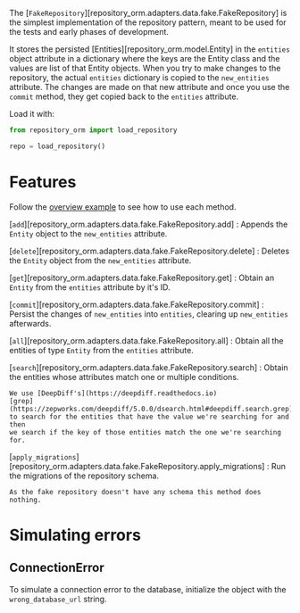 The [`FakeRepository`][repository_orm.adapters.data.fake.FakeRepository] is the
simplest implementation of the repository pattern, meant to be used for the
tests and early phases of development.

It stores the persisted [Entities][repository_orm.model.Entity] in the
`entities` object attribute in a dictionary where the keys are the Entity class
and the values are list of that Entity objects. When you try to make changes to
the repository, the actual `entities` dictionary is copied to the `new_entities`
attribute. The changes are made on that new attribute and once you use the
`commit` method, they get copied back to the `entities` attribute.

Load it with:

```python
from repository_orm import load_repository

repo = load_repository()
```

# Features

Follow the [overview example](index.md#a-simple-example) to see how to use each
method.

[`add`][repository_orm.adapters.data.fake.FakeRepository.add]
: Appends the `Entity` object to the `new_entities` attribute.

[`delete`][repository_orm.adapters.data.fake.FakeRepository.delete]
: Deletes the `Entity` object from the `new_entities` attribute.

[`get`][repository_orm.adapters.data.fake.FakeRepository.get]
: Obtain an `Entity` from the `entities` attribute by it's ID.

[`commit`][repository_orm.adapters.data.fake.FakeRepository.commit]
: Persist the changes of `new_entities` into `entities`, clearing up
    `new_entities` afterwards.

[`all`][repository_orm.adapters.data.fake.FakeRepository.all]
: Obtain all the entities of type `Entity` from the `entities` attribute.

[`search`][repository_orm.adapters.data.fake.FakeRepository.search]
: Obtain the entities whose attributes match one or multiple conditions.

    We use [DeepDiff's](https://deepdiff.readthedocs.io)
    [grep](https://zepworks.com/deepdiff/5.0.0/dsearch.html#deepdiff.search.grep)
    to search for the entities that have the value we're searching for and then
    we search if the key of those entities match the one we're searching for.

[`apply_migrations`][repository_orm.adapters.data.fake.FakeRepository.apply_migrations]
: Run the migrations of the repository schema.

    As the fake repository doesn't have any schema this method does nothing.

# Simulating errors

## ConnectionError

To simulate a connection error to the database, initialize the object with the
`wrong_database_url` string.
